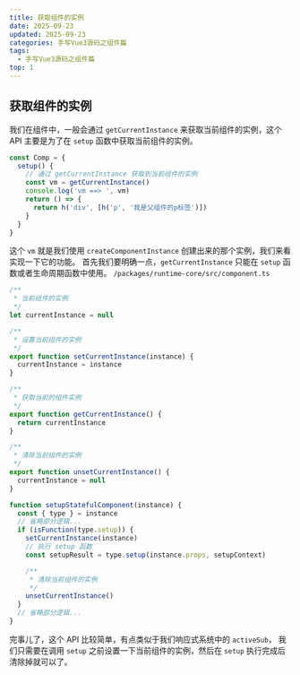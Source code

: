 ```yaml
---
title: 获取组件的实例
date: 2025-09-23
updated: 2025-09-23
categories: 手写Vue3源码之组件篇
tags:
  - 手写Vue3源码之组件篇
top: 1
---
```


## 获取组件的实例
我们在组件中，一般会通过 `getCurrentInstance` 来获取当前组件的实例，这个 API 主要是为了在 `setup` 函数中获取当前组件的实例。
```javascript
const Comp = {
  setup() {
    // 通过 getCurrentInstance 获取到当前组件的实例
    const vm = getCurrentInstance()
    console.log('vm ==> ', vm)
    return () => {
      return h('div', [h('p', '我是父组件的p标签')])
    }
  }
}
```
这个 `vm` 就是我们使用 `createComponentInstance` 创建出来的那个实例，我们来看实现一下它的功能。
首先我们要明确一点，`getCurrentInstance` 只能在 `setup` 函数或者生命周期函数中使用。
`/packages/runtime-core/src/component.ts`
```javascript
/**
 * 当前组件的实例
 */
let currentInstance = null

/**
 * 设置当前组件的实例
 */
export function setCurrentInstance(instance) {
  currentInstance = instance
}

/**
 * 获取当前的组件实例
 */
export function getCurrentInstance() {
  return currentInstance
}

/**
 * 清除当前组件的实例
 */
export function unsetCurrentInstance() {
  currentInstance = null
}

function setupStatefulComponent(instance) {
  const { type } = instance
  // 省略部分逻辑...
  if (isFunction(type.setup)) {
    setCurrentInstance(instance)
    // 执行 setup 函数
    const setupResult = type.setup(instance.props, setupContext)

    /**
     * 清除当前组件的实例
     */
    unsetCurrentInstance()
  }
  // 省略部分逻辑...
}
```
完事儿了，这个 API 比较简单，有点类似于我们响应式系统中的 `activeSub`，
我们只需要在调用 `setup` 之前设置一下当前组件的实例，然后在 `setup` 执行完成后清除掉就可以了。
